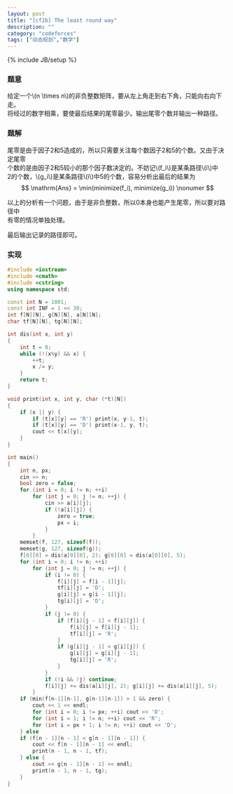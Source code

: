 ```yaml
---
layout: post
title: "[cf2b] The least round way"
description: ""
category: "codeforces"
tags: ["动态规划","数学"]
---
```

{% include JB/setup %}

### 题意
给定一个\\(n \times n\\)的非负整数矩阵，要从左上角走到右下角，只能向右向下走。  
将经过的数字相乘，要使最后结果的尾零最少。输出尾零个数并输出一种路径。

### 题解
尾零是由于因子2和5造成的，所以只需要关注每个数因子2和5的个数。又由于决定尾零  
个数的是由因子2和5较小的那个因子数决定的。不妨记\\(f_i\\)是某条路径\\(i\\)中  
2的个数，\\(g_i\\)是某条路径\\(i\\)中5的个数，容易分析出最后的结果为
$$ \mathrm{Ans} = \min(minimize(f_i), minimize(g_i)) \nonumer $$

以上的分析有一个问题，由于是非负整数，所以0本身也能产生尾零，所以要对路径中  
有零的情况单独处理。

最后输出记录的路径即可。

### 实现

```cpp
#include <iostream>
#include <cmath>
#include <cstring>
using namespace std;

const int N = 1001;
const int INF = 1 << 30;
int f[N][N], g[N][N], a[N][N];
char tf[N][N], tg[N][N];

int dis(int x, int y)
{
	int t = 0;
	while (!(x%y) && x) {
		++t;
		x /= y;
	}
	return t;
}

void print(int x, int y, char (*t)[N])
{
	if (x || y) {
		if (t[x][y] == 'R') print(x, y-1, t);
		if (t[x][y] == 'D') print(x-1, y, t);
		cout << t[x][y];
	}
}

int main()
{
	int n, px;
	cin >> n;
	bool zero = false;
	for (int i = 0; i != n; ++i)
		for (int j = 0; j != n; ++j) {
			cin >> a[i][j];
			if (!a[i][j]) {
				zero = true;
				px = i;
			}
		}
	memset(f, 127, sizeof(f));
	memset(g, 127, sizeof(g));
	f[0][0] = dis(a[0][0], 2); g[0][0] = dis(a[0][0], 5);
	for (int i = 0; i != n; ++i)
		for (int j = 0; j != n; ++j) {
			if (i != 0) {
				f[i][j] = f[i - 1][j];
				tf[i][j] = 'D';
				g[i][j] = g[i - 1][j];
				tg[i][j] = 'D';
			}
			if (j != 0) {
				if (f[i][j - 1] < f[i][j]) {
					f[i][j] = f[i][j - 1];
					tf[i][j] = 'R';
				}
				if (g[i][j - 1] < g[i][j]) {
					g[i][j] = g[i][j - 1];
					tg[i][j] = 'R';
				}
			}
			if (!i && !j) continue;
			f[i][j] += dis(a[i][j], 2); g[i][j] += dis(a[i][j], 5);
		}
	if (min(f[n-1][n-1], g[n-1][n-1]) > 1 && zero) {
		cout << 1 << endl;
		for (int i = 0; i != px; ++i) cout << 'D';
		for (int i = 1; i != n; ++i) cout << 'R';
		for (int i = px + 1; i != n; ++i) cout << 'D';
	} else
	if (f[n - 1][n - 1] < g[n - 1][n - 1]) {
		cout << f[n - 1][n - 1] << endl;
		print(n - 1, n - 1, tf);
	} else {
		cout << g[n - 1][n - 1] << endl;
		print(n - 1, n - 1, tg);
	}
}

```

